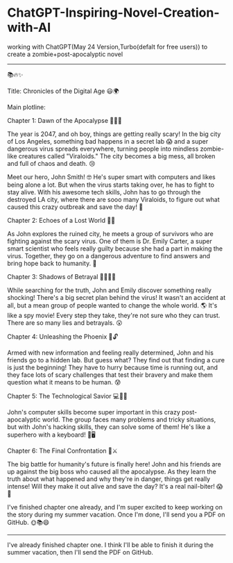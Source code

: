 # ChatGPT-Inspiring-Novel-Creation-with-AI
working with ChatGPT(May 24 Version,Turbo(defalt for free users)) to create a zombie+post-apocalyptic novel

____________________________________________________________________________________________________________________________________________________________________

📚🔥✨

Title: Chronicles of the Digital Age 😃🌍

Main plotline:

Chapter 1: Dawn of the Apocalypse 🌅🧟‍♂️

The year is 2047, and oh boy, things are getting really scary! In the big city of Los Angeles, something bad happens in a secret lab 😱 and a super dangerous virus spreads everywhere, turning people into mindless zombie-like creatures called "Viraloids." The city becomes a big mess, all broken and full of chaos and death. 😢

Meet our hero, John Smith! 🤓 He's super smart with computers and likes being alone a lot. But when the virus starts taking over, he has to fight to stay alive. With his awesome tech skills, John has to go through the destroyed LA city, where there are sooo many Viraloids, to figure out what caused this crazy outbreak and save the day! 💪

Chapter 2: Echoes of a Lost World 🏢👥

As John explores the ruined city, he meets a group of survivors who are fighting against the scary virus. One of them is Dr. Emily Carter, a super smart scientist who feels really guilty because she had a part in making the virus. Together, they go on a dangerous adventure to find answers and bring hope back to humanity. 🚀

Chapter 3: Shadows of Betrayal 🕵️‍♀️🕵️‍♂️

While searching for the truth, John and Emily discover something really shocking! There's a big secret plan behind the virus! It wasn't an accident at all, but a mean group of people wanted to change the whole world. 🌎 It's like a spy movie! Every step they take, they're not sure who they can trust. There are so many lies and betrayals. 😮

Chapter 4: Unleashing the Phoenix 🌌🔓

Armed with new information and feeling really determined, John and his friends go to a hidden lab. But guess what? They find out that finding a cure is just the beginning! They have to hurry because time is running out, and they face lots of scary challenges that test their bravery and make them question what it means to be human. 😰

Chapter 5: The Technological Savior 💻🦸‍♂️

John's computer skills become super important in this crazy post-apocalyptic world. The group faces many problems and tricky situations, but with John's hacking skills, they can solve some of them! He's like a superhero with a keyboard! 💪🖥️

Chapter 6: The Final Confrontation 🌟⚔️

The big battle for humanity's future is finally here! John and his friends are up against the big boss who caused all the apocalypse. As they learn the truth about what happened and why they're in danger, things get really intense! Will they make it out alive and save the day? It's a real nail-biter! 😱🌟

I've finished chapter one already, and I'm super excited to keep working on the story during my summer vacation. Once I'm done, I'll send you a PDF on GitHub. 🌞📚😄
____________________________________________________________________________________________________________________________________________________________________

I've already finished chapter one. I think I'll be able to finish it during the summer vacation, then I'll send the PDF on GitHub.
